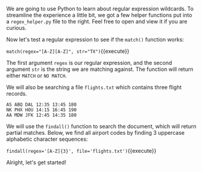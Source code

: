 
We are going to use Python to learn about regular expression wildcards. To streamline the experience a little bit, we got a few helper functions put into a `regex_helper.py` file to the right. Feel free to open and view it if you are curious. 

Now let's test a regular expression to see if the `match()` function works: 

`match(regex="[A-Z][A-Z]", str="TX")`{{execute}}

The first argument `regex` is our regular expression, and the second argument `str` is the string we are matching against. The function will return either `MATCH` or `NO MATCH`. 

We will also be searching a file `flights.txt` which contains three flight records. 

```
AS ABQ DAL 12:35 13:45 180
NK PHX HOU 14:15 16:45 190
AA MDW JFK 12:45 14:35 180
```

We will use the `findall()` function to search the document, which will return partial matches. Below, we find all airport codes by finding 3 uppercase alphabetic character sequences:

`findall(regex='[A-Z]{3}', file='flights.txt')`{{execute}}



Alright, let's get started!